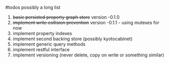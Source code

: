 #todos
possibly a long list

1. ~~basic persisted property graph store~~ version -0.1.0
1. ~~implement write collision prevention~~ version -0.1.1 - using mutexes for now
1. implement property indexes
1. implement second backing store (possibly kyotocabinet)
1. implement generic query methods 
1. implement restful interface
1. implement versioning (never delete, copy on write or something similar)
